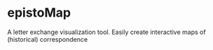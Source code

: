 # epistoMap
A letter exchange visualization tool. Easily create interactive maps of (historical) correspondence
